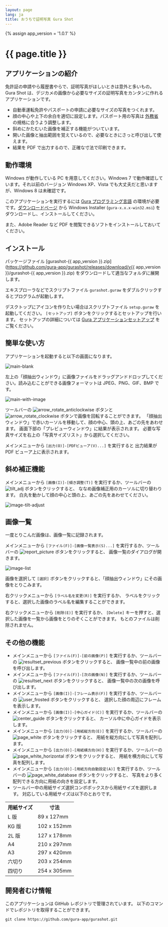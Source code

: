 ```yaml
---
layout: page
lang: ja
title: おうちで証明写真 Gura Shot
---
```

{% assign app_version = '1.0.1' %}

# {{ page.title }}

## アプリケーションの紹介

免許証の申請やら履歴書やらで、証明写真がほしいときは意外と多いもの。
Gura Shot は、デジカメの画像から必要なサイズの証明写真をカンタンに作れるアプリケーションです。

* 自動車運転免許やパスポートの申請に必要なサイズの写真をつくれます。
* 顔の中心や上下の余白を適切に設定します。パスポート用の写真は
  [外務省](http://www.mofa.go.jp/mofaj/index.html) の規格に合うよう調整します。
* 斜めにかたむいた画像を補正する機能がついています。
* 開いた画像と抽出範囲を覚えているので、必要なときにさっと呼び出して使えます。
* 結果を PDF で出力するので、正確な寸法で印刷できます。


## 動作環境

Windows が動作している PC を用意してください。Windows 7 で動作確認しています。それ以前のバージョン Windows XP、Vista でも大丈夫だと思いますが、Windows 8 は未確認です。

このアプリケーションを実行するには [Gura プログラミング言語](http://www.gura-lang.org/)
の環境が必要です。[ダウンロードページ](http://www.gura-lang.org/Download.html) から
Windows Installer (`gura-x.x.x-win32.msi`) をダウンロードし、インストールしてください。

また、Adobe Reader など PDF を閲覧できるソフトをインストールしておいてください。


## インストール

パッケージファイル [gurashot-{{ app_version }}.zip](https://github.com/gura-app/gurashot/releases/download/v{{ app_version }}/gurashot-{{ app_version }}.zip)
をダウンロードして適当なフォルダに展開します。

エキスプローラなどでスクリプトファイル `gurashot.guraw` をダブルクリックするとプログラムが起動します。

デスクトップにアイコンを作りたい場合はスクリプトファイル `setup.guraw` を起動してください。
`[セットアップ]` ボタンをクリックするとセットアップを行います。
セットアップの詳細については [Gura アプリケーションセットアップ](../setup/) をご覧ください。


## 簡単な使い方

アプリケーションを起動すると以下の画面になります。

![main-blank](images/main-blank-shrink.png)

左上の「顔抽出ウィンドウ」に画像ファイルをドラッグアンドドロップしてください。読み込むことができる画像フォーマットは JPEG、PNG、GIF、BMP です。

![main-with-image](images/main-with-image-shrink.png)

ツールバーの ![arrow_rotate_anticlockwise](images/arrow_rotate_anticlockwise.png) ボタンと
![arrow_rotate_clockwise](images/arrow_rotate_clockwise.png) ボタンで画像を回転することができます。
「顔抽出ウィンドウ」で赤いカーソルを移動して、顔の中心、頭の上、あごの先をあわせます。
画面下部の「プレビューウィンドウ」に結果が表示されます。
必要な写真サイズを右上の「写真サイズリスト」から選択してください。

メインメニューから `[出力(O)]-[PDFビューア(V)...]` を実行すると
出力結果が PDF ビューア上に表示されます。


## 斜め補正機能

メインメニューから `[画像(I)]-[傾き調整(T)]` を実行するか、ツールバーの
![tilt_adj](images/tilt_adj.png) ボタンをクリックすると、
ななめ画像補正用のカーソルに切り替わります。
白丸を動かして顔の中心と頭の上、あごの先をあわせてください。

![image-tilt-adjust](images/image-tilt-adjust.png)


## 画像一覧

一度とりこんだ画像は、画像一覧に記録されます。

メインメニューから `[ファイル(F)]-[画像一覧表示(S)...]` を実行するか、ツールバーの
![report_picture](images/report_picture.png) ボタンをクリックすると、
画像一覧のダイアログが開きます。

![image-list](images/image-list-shrink.png)

画像を選択して `[選択]` ボタンをクリックすると、「顔抽出ウィンドウ」にその画像をとりこみます。

右クリックメニューから `[ラベル名を変更(R)]` を実行するか、
ラベルをクリックすると、選択した画像のラベル名を編集することができます。

右クリックメニューから `[削除(E)]` を実行するか、
`[Delete]` キーを押すと、選択した画像を一覧から画像をとりのぞくことができます。
もとのファイルは削除されません。


## その他の機能

* メインメニューから `[ファイル(F)]-[前の画像(P)]` を実行するか、ツールバーの
  ![resultset_previous](images/resultset_previous.png) ボタンをクリックすると、
  画像一覧中の前の画像を呼び出します。
* メインメニューから `[ファイル(F)]-[次の画像(N)]` を実行するか、ツールバーの
  ![resultset_next](images/resultset_next.png) ボタンをクリックすると、
  画像一覧中の次の画像を呼び出します。
* メインメニューから `[画像(I)]-[フレーム表示(F)]` を実行するか、ツールバーの
  ![user_frosted](images/user_frosted.png) ボタンをクリックすると、
  選択した顔の周辺にフレームを表示します。
*  メインメニューから `[画像(I)]-[中心ガイド(C)]` を実行するか、ツールバーの
  ![center_guide](images/center_guide.png) ボタンをクリックすると、
  カーソル中に中心ガイドを表示します。
* メインメニューから `[出力(O)]-[用紙縦方向(E)]` を実行するか、ツールバーの
  ![page_white](images/page_white.png) ボタンをクリックすると、
  用紙を縦方向にして写真を配列します。
* メインメニューから `[出力(O)]-[用紙横方向(H)]` を実行するか、ツールバーの
  ![page_white_horizontal](images/page_white_horizontal.png) ボタンをクリックすると、
  用紙を横方向にして写真を配列します。
* メインメニューから `[出力(O)]-[用紙方向自動設定(A)]` を実行するか、ツールバーの
  ![page_white_database](images/page_white_database.png) ボタンをクリックすると、
  写真をより多く配列できる方向に用紙の向きを設定します。
* ツールバー中の用紙サイズ選択コンボボックスから用紙サイズを選択します。
  対応している用紙サイズは以下のとおりです。
<table>
<tr><th>用紙サイズ</th><th>寸法</th></tr>
<tr><td>L 版</td><td>89 x 127mm</td></tr>
<tr><td>KG 版</td><td>102 x 152mm</td></tr>
<tr><td>2L 版</td><td>127 x 178mm</td></tr>
<tr><td>A4</td><td>210 x 297mm</td></tr>
<tr><td>A3</td><td>297 x 420mm</td></tr>
<tr><td>六切り</td><td>203 x 254mm</td></tr>
<tr><td>四切り</td><td>254 x 305mm</td></tr>
</table>


## 開発者むけ情報

このアプリケーションは GitHub レポジトリで管理されています。
以下のコマンドでレポジトリを取得することができます。

    git clone https://github.com/gura-app/gurashot.git
